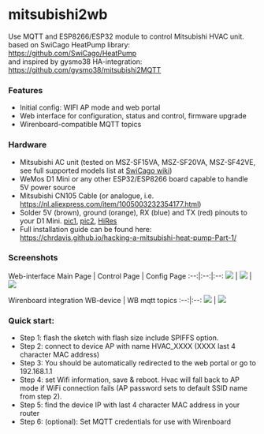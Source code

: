 # mitsubishi2wb
Use MQTT and ESP8266/ESP32 module to control Mitsubishi HVAC unit.
<br>based on SwiCago HeatPump library: https://github.com/SwiCago/HeatPump
<br>and inspired by gysmo38 HA-integration: https://github.com/gysmo38/mitsubishi2MQTT

### Features
 - Initial config:  WIFI AP mode and web portal
 - Web interface for configuration, status and control, firmware upgrade
 - Wirenboard-compatible MQTT topics

### Hardware
 - Mitsubishi AC unit (tested on MSZ-SF15VA, MSZ-SF20VA, MSZ-SF42VE, see full supported models list at [SwiCago wiki](https://github.com/SwiCago/HeatPump/wiki/Supported-models))
 - WeMos D1 Mini or any other ESP32/ESP8266 board capable to handle 5V power source
 - Mitsubishi CN105 Cable (or analogue, i.e. https://nl.aliexpress.com/item/1005003232354177.html)
 - Solder 5V (brown), ground (orange), RX (blue) and TX (red) pinouts to your D1 Mini. [pic1](https://github.com/mavlyutov/mitsubishi2wb/blob/master/images/Wemos_D1_Solder1.jpg), [pic2](https://github.com/mavlyutov/mitsubishi2wb/blob/master/images/Wemos_D1_Solder2.jpg), [HiRes](https://github.com/mavlyutov/mitsubishi2wb/blob/master/images/wemosd1-hires.jpg)
 - Full installation guide can be found here: https://chrdavis.github.io/hacking-a-mitsubishi-heat-pump-Part-1/

### Screenshots
Web-interface
Main Page | Control Page | Config Page
:--:|:--:|:--:
![](https://github.com/mavlyutov/mitsubishi2wb/blob/master/images/main_page.png)  |  ![](https://github.com/mavlyutov/mitsubishi2wb/blob/master/images/control_page.png) | ![](https://github.com/mavlyutov/mitsubishi2wb/blob/master/images/config_page.png)

Wirenboard integration
WB-device | WB mqtt topics
:--:|:--:
![](https://github.com/mavlyutov/mitsubishi2wb/blob/master/images/wb_main_page.png)  |  ![](https://github.com/mavlyutov/mitsubishi2wb/blob/master/images/wb_topics.png)


### Quick start:
 - Step 1: flash the sketch with flash size include SPIFFS option.
 - Step 2: connect to device AP with name HVAC_XXXX (XXXX last 4 character MAC address)
 - Step 3: You should be automatically redirected to the web portal or go to 192.168.1.1
 - Step 4: set Wifi information, save & reboot. Hvac will fall back to AP mode if WiFi connection fails (AP password sets to default SSID name from step 2).
 - Step 5: find the device IP with last 4 character MAC address in your router
 - Step 6: (optional): Set MQTT credentials for use with Wirenboard
